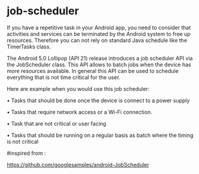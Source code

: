 # job-scheduler

If you have a repetitive task in your Android app, you need to consider that activities and services can be terminated by the Android system to free up resources. Therefore you can not rely on standard Java schedule like the TimerTasks class.


The Android 5.0 Lollipop (API 21) release introduces a job scheduler API via the JobScheduler class. This API allows to batch jobs when the device has more resources available. In general this API can be used to schedule everything that is not time critical for the user.


Here are example when you would use this job scheduler:

•	Tasks that should be done once the device is connect to a power supply

•	Tasks that require network access or a Wi-Fi connection.

•	Task that are not critical or user facing

•	Tasks that should be running on a regular basis as batch where the timing is not critical


#inspired from : 

https://github.com/googlesamples/android-JobScheduler

